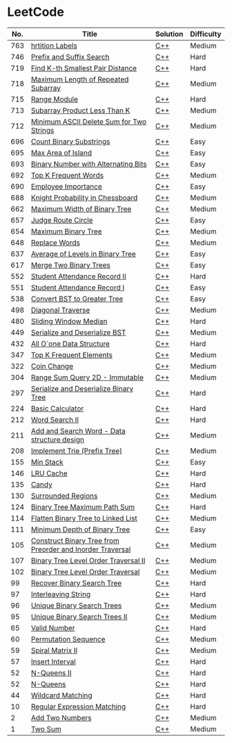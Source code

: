 LeetCode
========


| No.| Title | Solution | Difficulty |
|---| ----- | -------- | ---------- |
|763|[hrtition Labels](https://leetcode.com/problems/partition-labels/description/)|[C++](./algorithm/cpp/763.cpp)|Medium|
|746|[Prefix and Suffix Search](https://leetcode.com/problems/prefix-and-suffix-search/description/)|[C++](./algorithm/cpp/746.cpp)|Hard|
|719|[Find K-th Smallest Pair Distance](https://leetcode.com/problems/find-k-th-smallest-pair-distance/description/)|[C++](./algorithm/cpp/719.cpp)|Hard|
|718|[Maximum Length of Repeated Subarray](https://leetcode.com/problems/maximum-length-of-repeated-subarray/description/)|[C++](./algorithm/cpp/718.cpp)|Medium|
|715|[Range Module](https://leetcode.com/problems/range-module/description/)|[C++](./algorithm/cpp/715.cpp)|Hard|
|713|[Subarray Product Less Than K](https://leetcode.com/problems/subarray-product-less-than-k/description/)|[C++](./algorithm/cpp/713.cpp)|Medium|
|712|[Minimum ASCII Delete Sum for Two Strings](https://leetcode.com/problems/minimum-ascii-delete-sum-for-two-strings/description/)|[C++](./algorithm/cpp/712.cpp)|Medium|
|696|[Count Binary Substrings](https://leetcode.com/problems/count-binary-substrings/description/)|[C++](./algorithm/cpp/696.cpp)|Easy|
|695|[Max Area of Island](https://leetcode.com/problems/max-area-of-island/description/)|[C++](./algorithm/cpp/695.cpp)|Easy|
|693|[Binary Number with Alternating Bits](https://leetcode.com/problems/binary-number-with-alternating-bits/description/)|[C++](./algorithm/cpp/693.cpp)|Easy|
|692|[Top K Frequent Words](https://leetcode.com/problems/top-k-frequent-words/description/)|[C++](./algorithm/cpp/692.cpp)|Medium|
|690|[Employee Importance](https://leetcode.com/problems/employee-importance/description/)|[C++](./algorithm/cpp/690.cpp)|Easy|
|688|[Knight Probability in Chessboard](https://leetcode.com/problems/knight-probability-in-chessboard/description/)|[C++](./algorithm/cpp/688.cpp)|Medium|
|662|[Maximum Width of Binary Tree](https://leetcode.com/problems/maximum-width-of-binary-tree/description/)|[C++](./algorithm/cpp/662.cpp)|Medium|
|657|[Judge Route Circle](https://leetcode.com/problems/judge-route-circle/description/)|[C++](./algorithm/cpp/657.cpp)|Easy|
|654|[Maximum Binary Tree](https://leetcode.com/problems/maximum-binary-tree/description/)|[C++](./algorithm/cpp/654.cpp)|Medium|
|648|[Replace Words](https://leetcode.com/problems/replace-words/description/)|[C++](./algorithm/cpp/648.cpp)|Medium|
|637|[Average of Levels in Binary Tree](https://leetcode.com/problems/average-of-levels-in-binary-tree/description/)|[C++](./algorithm/cpp/637.cpp)|Easy|
|617|[Merge Two Binary Trees](https://leetcode.com/problems/merge-two-binary-trees/description/)|[C++](./algorithm/cpp/617.cpp)|Easy|
|552|[Student Attendance Record II](https://leetcode.com/problems/student-attendance-record-ii/description/)|[C++](./algorithm/cpp/552.cpp)|Hard|
|551|[Student Attendance Record I](https://leetcode.com/problems/student-attendance-record-i/description/)|[C++](./algorithm/cpp/551.cpp)|Easy|
|538|[Convert BST to Greater Tree](https://leetcode.com/problems/convert-bst-to-greater-tree/description/)|[C++](./algorithm/cpp/538.cpp)|Easy|
|498|[Diagonal Traverse](https://leetcode.com/problems/diagonal-traverse/description/)|[C++](./algorithm/cpp/498.cpp)|Medium|
|480|[Sliding Window Median](https://leetcode.com/problems/sliding-window-median/description/)|[C++](./algorithm/cpp/480.cpp)|Hard|
|449|[Serialize and Deserialize BST](https://leetcode.com/problems/serialize-and-deserialize-bst/description/)|[C++](./algorithm/cpp/449.cpp)|Medium|
|432|[All O\`one Data Structure](https://leetcode.com/problems/all-oone-data-structure/description/)|[C++](./algorithm/cpp/432.cpp)|Hard|
|347|[Top K Frequent Elements](https://leetcode.com/problems/top-k-frequent-elements/description/)|[C++](./algorithm/cpp/347.cpp)|Medium|
|322|[Coin Change](https://leetcode.com/problems/coin-change/description/)|[C++](./algorithm/cpp/322.cpp)|Medium|
|304|[Range Sum Query 2D - Immutable](https://leetcode.com/problems/range-sum-query-2d-immutable/description/)|[C++](./algorithm/cpp/304.cpp)|Medium|
|297|[Serialize and Deserialize Binary Tree](https://leetcode.com/problems/serialize-and-deserialize-binary-tree/description/)|[C++](./algorithm/cpp/297.cpp)|Hard|
|224|[Basic Calculator](https://leetcode.com/problems/basic-calculator/description/)|[C++](./algorithm/cpp/224.cpp)|Hard|
|212|[Word Search II](https://leetcode.com/problems/word-search-ii/description/)|[C++](./algorithm/cpp/212.cpp)|Hard|
|211|[Add and Search Word - Data structure design](https://leetcode.com/problems/add-and-search-word-data-structure-design/description/)|[C++](./algorithm/cpp/211.cpp)|Medium|
|208|[Implement Trie (Prefix Tree)](https://leetcode.com/problems/implement-trie-prefix-tree/description/)|[C++](./algorithm/cpp/208.cpp)|Medium|
|155|[Min Stack](https://leetcode.com/problems/min-stack/description/)|[C++](./algorithm/cpp/155.cpp)|Easy|
|146|[LRU Cache](https://leetcode.com/problems/lru-cache/description/)|[C++](./algorithm/cpp/146.cpp)|Hard|
|135|[Candy](https://leetcode.com/problems/candy/description/)|[C++](./algorithm/cpp/135.cpp)|Hard|
|130|[Surrounded Regions](https://leetcode.com/problems/surrounded-regions/description/)|[C++](./algorithm/cpp/130.cpp)|Medium|
|124|[Binary Tree Maximum Path Sum](https://leetcode.com/problems/binary-tree-maximum-path-sum/description/)|[C++](./algorithm/cpp/124.cpp)|Hard|
|114|[Flatten Binary Tree to Linked List](https://leetcode.com/problems/flatten-binary-tree-to-linked-list/description/)|[C++](./algorithm/cpp/114.cpp)|Medium|
|111|[Minimum Depth of Binary Tree](https://leetcode.com/problems/minimum-depth-of-binary-tree/description/)|[C++](./algorithm/cpp/111.cpp)|Easy|
|105|[Construct Binary Tree from Preorder and Inorder Traversal](https://leetcode.com/problems/construct-binary-tree-from-preorder-and-inorder-traversal/description/)|[C++](./algorithm/cpp/105.cpp)|Medium|
|107|[Binary Tree Level Order Traversal II](https://leetcode.com/problems/binary-tree-level-order-traversal-ii/description/)|[C++](./algorithm/cpp/107.cpp)|Medium|
|102|[Binary Tree Level Order Traversal](https://leetcode.com/problems/binary-tree-level-order-traversal/description/)|[C++](./algorithm/cpp/102.cpp)|Medium|
|99|[Recover Binary Search Tree](https://leetcode.com/problems/recover-binary-search-tree/description/)|[C++](./algorithm/cpp/99.cpp)|Hard|
|97|[Interleaving String](https://leetcode.com/problems/interleaving-string/description/)|[C++](./algorithm/cpp/97.cpp)|Hard|
|96|[Unique Binary Search Trees](https://leetcode.com/problems/unique-binary-search-trees/description/)|[C++](./algorithm/cpp/96.cpp)|Medium|
|95|[Unique Binary Search Trees II](https://leetcode.com/problems/unique-binary-search-trees-ii/description/)|[C++](./algorithm/cpp/95.cpp)|Medium|
|65|[Valid Number](https://leetcode.com/problems/valid-number/description/)|[C++](./algorithm/cpp/65.cpp)|Hard|
|60|[Permutation Sequence](https://leetcode.com/problems/permutation-sequence/description/)|[C++](./algorithm/cpp/60.cpp)|Medium|
|59|[Spiral Matrix II](https://leetcode.com/problems/spiral-matrix-ii/description/)|[C++](./algorithm/cpp/59.cpp)|Medium|
|57|[Insert Interval](https://leetcode.com/problems/insert-interval/description/)|[C++](./algorithm/cpp/57.cpp)|Hard|
|52|[N-Queens II](https://leetcode.com/problems/n-queens-ii/description/)|[C++](./algorithm/cpp/52.cpp)|Hard|
|52|[N-Queens](https://leetcode.com/problems/n-queens/description/)|[C++](./algorithm/cpp/51.cpp)|Hard|
|44|[Wildcard Matching](https://leetcode.com/problems/wildcard-matching/description/)|[C++](./algorithm/cpp/44.cpp)|Hard|
|10|[Regular Expression Matching](https://leetcode.com/problems/regular-expression-matching/description/)|[C++](./algorithm/cpp/10.cpp)|Hard|
|2|[Add Two Numbers](https://leetcode.com/problems/add-two-numbers/description/)|[C++](./algorithm/cpp/2.cpp)|Medium|
|1|[Two Sum](https://leetcode.com/problems/two-sum/description/)|[C++](./algorithm/cpp/1.cpp)|Medium|


